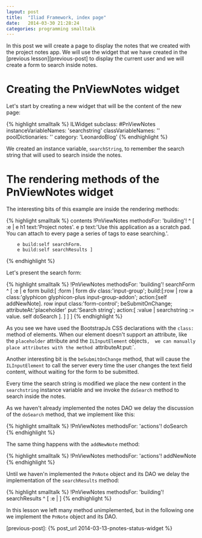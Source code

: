 ```yaml
---
layout: post
title:  "Iliad Framework, index page"
date:   2014-03-30 21:28:24
categories: programming smalltalk
---
```



In this post we will create a page to display the notes that we created
with the project notes app. We will use the widget that we have created
in the [previous lesson][previous-post] to display the current user and
we will create a form to search inside notes.

# Creating the PnViewNotes widget

Let's start by creating a new widget that will be the content of the new
page:

{% highlight smalltalk %}
ILWidget subclass: #PnViewNotes
	instanceVariableNames: 'searchstring'
	classVariableNames: ''
	poolDictionaries: ''
	category: 'LeonardoBlog'
{% endhighlight %}

We created an instance variable, `searchString`, to remember the search
string that will used to search inside the notes.

# The rendering methods of the PnViewNotes widget

The interesting bits of this example are inside the rendering methods:

{% highlight smalltalk %}
contents
!PnViewNotes methodsFor: 'building'!
	^ [ :e | e h1 text:'Project notes'.
		e p text:'Use this application as a scratch pad. You can 
		attach to every page a series of tags to ease searching.'. 
		
		e build:self searchForm.
		e build:self searchResults ]
{% endhighlight %}

Let's present the search form:

{% highlight smalltalk %}
!PnViewNotes methodsFor: 'building'!
searchForm
	^ [ :e | e form build:[ :form |
			form div class:'input-group'; build:[:row |
				row a class:'glyphicon glyphicon-plus input-group-addon'; action:[self addNewNote].
				row input class:'form-control'; beSubmitOnChange; 
					attributeAt:'placeholder' put:'Search string'; 
					action:[ :value | searchstring := value. self doSearch ].
				 ] ] ]
{% endhighlight %}

As you see we have used the BootstrapJs CSS declarations with the 
`class:` method of elements. When our element doesn't support an
attribute, like the `placeholder` attribute and the `ILInputElement` objects`, 
we can manually place attributes with the method `attributeAt:put:`.

Another interesting bit is the `beSubmitOnChange` method, that will
cause the `ILInputElement` to call the server every time the user 
changes the text field content, without waiting for the form to
be submitted.

Every time the search string is modified we place the new content
in the `searchstring` instance variable and we invoke the `doSearch`
method to search inside the notes.

As we haven't already implemented the notes DAO we delay the discussion
of the `doSearch` method, that we implement like this:

{% highlight smalltalk %}
!PnViewNotes methodsFor: 'actions'!
doSearch
{% endhighlight %}

The same thing happens with the `addNewNote` method:

{% highlight smalltalk %}
!PnViewNotes methodsFor: 'actions'!
addNewNote
{% endhighlight %}

Until we haven'n implemented the `PnNote` object and its DAO we delay the
implementation of the `searchResults` method:

{% highlight smalltalk %}
!PnViewNotes methodsFor: 'building'!
searchResults
	^ [ :e | ]
{% endhighlight %}

In this lesson we left many method unimplemented, but in the following one we
implement the `PnNote` object and its DAO.

[previous-post]: {% post_url 2014-03-13-pnotes-status-widget %}
